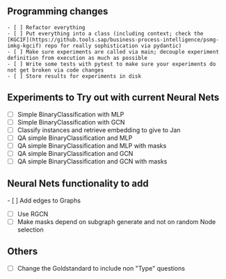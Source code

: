 ## Programming changes
    - [ ] Refactor everything
    - [ ] Put everything into a class (including context; check the [KGCIF](https://github.tools.sap/business-process-intelligence/psmg-imkg-kgcif) repo for really sophistication via pydantic)
    - [ ] Make sure experiments are called via main; decouple experiment definition from execution as much as possible
    - [ ] Write some tests with pytest to make sure your experiments do not get broken via code changes
    - [ ] Store results for experiments in disk

## Experiments to Try out with current Neural Nets
- [ ] Simple BinaryClassification with MLP
- [ ] Simple BinaryClassification with GCN
- [ ] Classify instances and retrieve embedding to give to Jan
- [ ] QA simple BinaryClassification and MLP
- [ ] QA simple BinaryClassification and MLP with masks
- [ ] QA simple BinaryClassification and GCN
- [ ] QA simple BinaryClassification and GCN with masks 

## Neural Nets functionality to add
- [ ] Add edges to Graphs
- [ ] Use RGCN
- [ ] Make masks depend on subgraph generate and not on random Node selection

## Others
- [ ] Change the Goldstandard to include non "Type" questions
